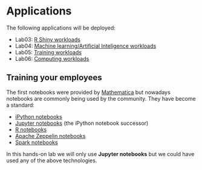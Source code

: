 # Applications

The following applications will be deployed:

* Lab03: [R Shiny workloads](r-shiny.md)
* Lab04: [Machine learning/Artificial Inteligence workloads](ml.md)
* Lab05: [Training workloads](training.md)
* Lab06: [Computing workloads](pi.md)

## Training your employees

The first notebooks were provided by [Mathematica](http://www.wolfram.com/mathematica/) but nowadays notebooks are commonly being used by the community. They have become a standard:

* [iPython notebooks](https://ipython.org/notebook.html)
* [Jupyter notebooks](https://jupyter.org/) (the iPython notebook successor)
* [R notebooks](https://bookdown.org/yihui/rmarkdown/notebook.html)
* [Apache Zeppelin notebooks](https://zeppelin.apache.org/)
* [Spark notebooks](http://spark-notebook.io/)

In this hands-on lab we will only use **Jupyter notebooks** but we could have used any of the above technologies.
